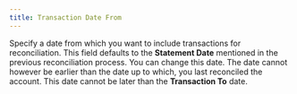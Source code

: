 ```yaml
---
title: Transaction Date From
---
```



Specify a date from which you want to include transactions for reconciliation.  This field defaults to the **Statement 
 Date** mentioned in the previous reconciliation process. You can  change this date. The date cannot however be earlier than the date up  to which, you last reconciled the account. This date cannot be later than  the **Transaction To** date.
